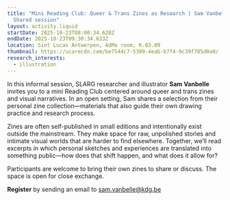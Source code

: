 ```yaml
---
title: "Mini Reading Club: Queer & Trans Zines as Research | Sam Vanbelle |
  Shared session"
layout: activity.liquid
startDate: 2025-10-23T08:00:34.628Z
endDate: 2025-10-23T09:30:34.633Z
location: Sint Lucas Antwerpen, AdMa room, K.03.09
thumbnail: https://ucarecdn.com/be7544c7-5309-4eab-b7f4-9c39f785d0a0/
research_interests:
  - illustration
---
```

In this informal session, SLARG researcher and illustrator **Sam Vanbelle** invites you to a mini Reading Club centered around queer and trans zines and visual narratives. In an open setting, Sam shares a selection from their personal zine collection—materials that also guide their own drawing practice and research process.

Zines are often self-published in small editions and intentionally exist outside the mainstream. They make space for raw, unpolished stories and intimate visual worlds that are harder to find elsewhere. Together, we’ll read excerpts in which personal sketches and experiences are translated into something public—how does that shift happen, and what does it allow for?

Participants are welcome to bring their own zines to share or discuss. The space is open for close exchange. 

**Register** by sending an email to sam.vanbelle@kdg.be